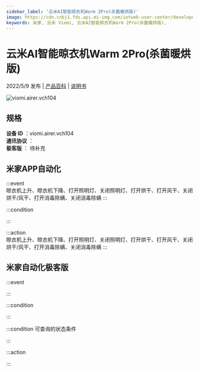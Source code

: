 ```yaml
---
sidebar_label: '云米AI智能晾衣机Warm 2Pro(杀菌暖烘版)'
image: https://cdn.cnbj1.fds.api.mi-img.com/iotweb-user-center/developer_1679104309905BKWSR7Oz.png?GalaxyAccessKeyId=AKVGLQWBOVIRQ3XLEW&Expires=9223372036854775807&Signature=cSNQs7Jlu5kf04oSgSkKkPzBkKQ=
keywords: 米家, 云米 Viomi, 云米AI智能晾衣机Warm 2Pro(杀菌暖烘版), 
---
```

# 云米AI智能晾衣机Warm 2Pro(杀菌暖烘版)

2022/5/9 发布 | [产品百科](https://home.mi.com/webapp/content/baike/product/index.html?model=viomi.airer.vch104/) | [说明书](https://home.mi.com/views/introduction.html?model=viomi.airer.vch104&region=cn)

![viomi.airer.vch104](https://cdn.cnbj1.fds.api.mi-img.com/iotweb-user-center/developer_1679104309905BKWSR7Oz.png?GalaxyAccessKeyId=AKVGLQWBOVIRQ3XLEW&Expires=9223372036854775807&Signature=cSNQs7Jlu5kf04oSgSkKkPzBkKQ=)

## 规格  
> 
**设备 ID** ：viomi.airer.vch104  
**通讯协议** ：  
**极客版**  ： 待补充 


## 米家APP自动化  

:::event  
晾衣机上升、晾衣机下降、打开照明灯、关闭照明灯、打开烘干、打开风干、关闭烘干/风干、打开消毒除螨、关闭消毒除螨
:::

:::condition  

:::

:::action   
晾衣机上升、晾衣机下降、打开照明灯、关闭照明灯、打开烘干、打开风干、关闭烘干/风干、打开消毒除螨、关闭消毒除螨
:::

## 米家自动化极客版  

:::event  

:::

:::condition  

:::

:::condition 可查询的状态条件  

:::

:::action  

:::

        
